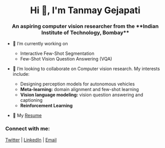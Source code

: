 <h1 align="center">Hi 👋, I'm Tanmay Gejapati</h1>
<h3 align="center">An aspiring computer vision researcher from the **Indian Institute of Technology, Bombay**</h3>

- 🔭 I’m currently working on
  - Interactive Few-Shot Segmentation
  - Few-Shot Vision Question Answering (VQA)

- 👯 I’m looking to collaborate on Computer vision research. My interests include:
  - Designing perception models for autonomous vehicles
  - **Meta-learning:** domain alignment and few-shot learning
  - **Vision language modeling:** vision question answering and captioning
  - **Reinforcement Learning**

- 📄 My [Resume](https://drive.google.com/file/d/13dTQhpBNhQmCAbZiGsedtsIxDDGzdGlU/view?usp=drive_link)

<h3 align="left">Connect with me:</h3>
<p align="left">
  <a href="https://twitter.com/tanmay4269" target="blank">Twitter</a> |
  <a href="https://linkedin.com/in/tanmay-gejapati-51546326b" target="blank">LinkedIn</a> |
  <a href="mailto:tanmay4269@gmail.com" target="blank">Email</a>
</p>
